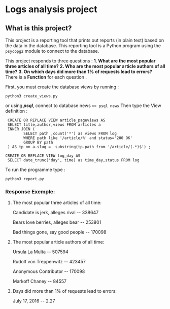 # Logs analysis project 
 ## What is this project?
This project is a reporting tool that prints out reports (in plain text) based on the data in the database. This reporting tool is a Python program using the `psycopg2` module to connect to the database.

This project responds to three questions :
**1. What are the most popular three articles of all time?**
**2. Who are the most popular article authors of all time?**
**3. On which days did more than 1% of requests lead to errors?** 
There is a **Function** for each question .

First, you must create the database views by running :
```
python3 create_views.py
```
or using ***psql***, connect to database news
 ``` >> psql news ```
 Then type the View definition :
 ```
  CREATE OR REPLACE VIEW article_pageviews AS
  SELECT title,author,views FROM articles a
  INNER JOIN (
         SELECT path ,count('*') as views FROM log
         WHERE path like '/article/%' and status='200 OK'
         GROUP BY path
  ) AS tp on a.slug =  substring(tp.path from '/article/(.*)$') ;
```
```
CREATE OR REPLACE VIEW log_day AS
 SELECT date_trunc('day', time) as time_day,status FROM log
```

To run the programme type :
```
python3 report.py
```
 ### Response Exemple: 
 1. The most popular three articles of all time:

	Candidate is jerk, alleges rival -- 338647
	
	Bears love berries, alleges bear -- 253801
	
	Bad things gone, say good people -- 170098

2. The most popular article authors of all time:

	Ursula La Multa -- 507594
	
	Rudolf von Treppenwitz -- 423457
	
	Anonymous Contributor -- 170098
	
	Markoff Chaney -- 84557

3. Days did more than 1% of requests lead to errors:

	July 17, 2016 -- 2.27


